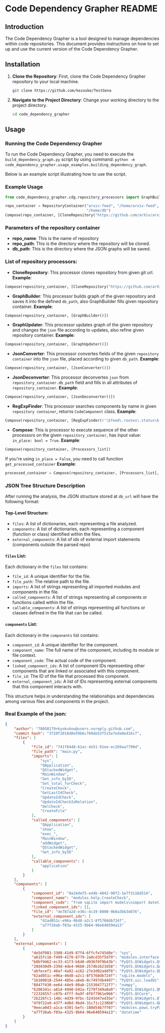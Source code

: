 # Code Dependency Grapher README

## Introduction
The Code Dependency Grapher is a tool designed to manage dependencies within code repositories. This document provides instructions on how to set up and use the current version of the Code Dependency Grapher.

## Installation
1. **Clone the Repository**: First, clone the Code Dependency Grapher repository to your local machine.

   ```bash
   git clone https://github.com/kezouke/TestGena
   ```

2. **Navigate to the Project Directory**: Change your working directory to the project directory.

   ```bash
   cd code_dependency_grapher
   ```

## Usage

### Running the Code Dependency Grapher
To run the Code Dependency Grapher, you need to execute the `build_dependency_graph.py` script by using command: ``python -m code_dependency_grapher.usage_examples.building_dependency_graph``.

Below is an example script illustrating how to use the script.

### Example Usage
```python
from code_dependency_grapher.cdg.repository_processors import GraphBuilder, JsonConverter, RepositoryContainer, Compose, CloneRepository

repo_container = RepositoryContainer("arxiv-feed", "/home/arxiv-feed",
                                     "/home/db")
Compose(repo_container, [CloneRepository("https://github.com/arXiv/arxiv-feed"), GraphBuilder(), JsonConverter()])
```

### Parameters of the repository container
- **repo_name**: This is the name of repository
- **repo_path**: This is the directory where the repository will be cloned.
- **db_path**: This is the directory where the JSON graphs will be saved.

### List of repository processors:
- **CloneRepository**: This processor clones repository from given git url.
**Example**: 
```python 
Compose(repository_container, [CloneRepository("https://github.com/arXiv/arxiv-feed")])
```

- **GraphBuilder**: This processor builds graph of the given repository and saves it into the defined ``db_path``, also GraphBuilder fills given repository container.
**Example**: 
```python 
Compose(repository_container, [GraphBuilder()])
```
- **GraphUpdater**: This processor updates graph of the given repository and changes the ``json`` file according to updates, also refine given repository container.
**Example**: 
```python 
Compose(repository_container, [GraphUpdater()])
```
- **JsonConverter**: This processor convertes fields of the given ``repository container`` into the ``json`` file, placed according to given ``db_path``.
**Example**: 
```python 
Compose(repository_container, [JsonConverter()])
```
- **JsonDeconverter**: This processor deconvertes ``json`` from ``repository_container.db_path`` field and fills in all attributes of ``repository_container``.
**Example**: 
```python 
Compose(repository_container, [JsonDeconverter()])
```
- **RegExpFinder**: This processor searches components by name in given ``repository container``, returns ``CodeComponent`` class.
**Example**: 
```python 
Compose(repository_container, [RegExpFinder(r'\bfeed\.routes\.status\b')])
```
- **Compose**: This is processor to execute sequence of the other processors on the given ``repository_container``, has input value: ``in_place: bool = True``.
**Example**: 
```python 
Compose(repository_container, [Processors_list])
```
If you're using ``in_place = False``, you need to call function ``get_processed_container``
**Example**: 
```python 
processed_container = Compose(repository_container, [Processors_list], in_place=False).get_processed_container()
```
### JSON Tree Structure Description

After running the analysis, the JSON structure stored at `db_url` will have the following format:

#### Top-Level Structure:
- `files`: A list of dictionaries, each representing a file analyzed.
- `components`: A list of dictionaries, each representing a component (function or class) identified within the files.
- `external_components`: A list of ids of external import statements (components outside the parsed repo)

#### `files` List:
Each dictionary in the `files` list contains:
- `file_id`: A unique identifier for the file.
- `file_path`: The relative path to the file.
- `imports`: A list of strings representing all imported modules and components in the file.
- `called_components`: A list of strings representing all components or functions called within the file.
- `callable_components`: A list of strings representing all functions or classes defined in the file that can be called.

#### `components` List:
Each dictionary in the `components` list contains:
- `component_id`: A unique identifier for the component.
- `component_name`: The full name of the component, including its module or file context.
- `component_code`: The actual code of the component.
- `linked_component_ids`: A list of component IDs representing other components that are linked or associated with this component.
- `file_id`: The ID of the file  that processed this component.
- `external_component_ids`: A list of IDs representing external components that this component interacts with.

This structure helps in understanding the relationships and dependencies among various files and components in the project.

### Real Example of the json:
```json
{
    "author": "78058179+kyokukou@users.noreply.github.com",
    "commit hash": "3720f2018d8e59b6c760de53f515e7eda0ed16c7",
    "files": [
        {
            "file_id": "741f8448-61ac-4e51-91ee-ec269aa7790d",
            "file_path": "main.py",
            "imports": [
                "sys",
                "QApplication",
                "QStackedWidget",
                "MainWindow",
                "Get_info_byID",
                "Set_total_forCheck",
                "CreateCheck",
                "GetLastIdCheck",
                "UpdateIdCheck",
                "UpdateIdCheckInRelation",
                "DelCheck",
                "CreateFile"
            ],
            "called_components": [
                "QApplication",
                "show",
                "exec_",
                "MainWindow",
                "addWidget",
                "QStackedWidget",
                "Get_info_byID"
            ],
            "callable_components": [
                "application"
            ]
        }
    ],
    "components": [
        {
            "component_id": "9a24def5-ed4b-4042-90f2-1e7f3118d514",
            "component_name": "modules.help.CreateCheck",
            "component_code": "from sqLite import models\nimport datetime\n\ndef CreateCheck(seller_name: str, shop_name: str, id_amount: dict):\n    with models.db:\n        tmp = models.Check(date=datetime.date.today(), total=0, shop_name=shop_name, seller_name=seller_name)\n        tmp.save()\n        idx = tmp.id\n        for i in id_amount:\n            models.PurchasesCheck.create(id_purchases=models.Purchases[i], id_check=models.Check[idx], amount=id_amount[i])\n        Set_total_forCheck(idx)",
            "linked_component_ids": [],
            "file_id": "de787a2d-e36c-4c19-8000-9b0a3bb3dd76",
            "external_component_ids": [
                "62ad851c-e96a-46d8-a2c1-8f5768db724f",
                "a77f26ab-f03a-4325-9b64-96e640594a13"
            ]
        }
    ],
    "external_components": [
        {
            "de5df083-3308-41d9-87f4-6ffcfe745d8e": "sys",
            "a615fc16-f499-4170-8779-2a0cd35f5d79": "modules.interface.MainWindow",
            "b0bf9462-ec33-41f3-b640-d936f0f9b43b": "PyQt5.QtWidgets.QStackedWidget",
            "20d430d9-239d-4de4-96b0-257db1623d58": "PyQt5.QtWidgets.QApplication",
            "abfecef1-40af-4a92-a162-27e3d02addf8": "PyQt5.QtWidgets.QDesktopWidget",
            "62ad851c-e96a-46d8-a2c1-8f5768db724f": "sqLite.models",
            "1b180018-2544-485e-a6eb-8c7497db4497": "PyQt5.uic.loadUi",
            "8847f430-ee64-44e9-80ab-2153047712f7": "numpy",
            "6206341c-a81d-4940-b92a-f279f349a0a9": "PyQt5.QtWidgets.QMessageBox",
            "22326557-c07b-4fff-9a9f-8f6f7961e966": "PyQt5.QtCore",
            "2b226fc1-148c-4d39-9fbc-5243d47ed35e": "PyQt5.QtWidgets.QTableWidgetItem",
            "4f8f22a9-437f-4d8d-9bd4-31c71c1238b8": "PyQt5.QtWidgets.QWidget",
            "9eeca0d3-a1ca-4391-befc-180d54b7ff07": "modules.pows.tryParseInt",
            "a77f26ab-f03a-4325-9b64-96e640594a13": "datetime"
        }
    ]
}
```

